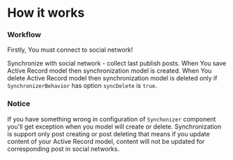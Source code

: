 # How it works


### Workflow

Firstly, You must connect to social network!

Synchronize with social network - collect last publish posts.
When You save Active Record model then synchronization model is created.
When You delete Active Record model then synchronization model is deleted only if `SynchronizerBehavior` has option `syncDelete` is `true`.


### Notice

If you have something wrong in configuration of `Synchonizer` component you'll get exception when you model will create or delete.
Synchronization is support only post creating or post deleting that means if you update content of your Active Record model, content will not be updated for corresponding post in social networks.